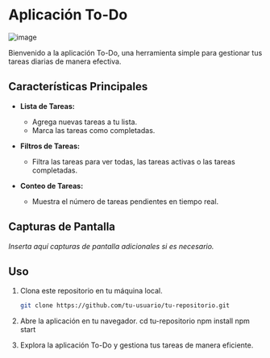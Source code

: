 # Aplicación To-Do

![image](https://github.com/Dannagoni/todo-app-ts/assets/128631249/a584e940-c48f-405a-943f-56c8f94dd42c)


Bienvenido a la aplicación To-Do, una herramienta simple para gestionar tus tareas diarias de manera efectiva.

## Características Principales

- **Lista de Tareas:**
  - Agrega nuevas tareas a tu lista.
  - Marca las tareas como completadas.

- **Filtros de Tareas:**
  - Filtra las tareas para ver todas, las tareas activas o las tareas completadas.

- **Conteo de Tareas:**
  - Muestra el número de tareas pendientes en tiempo real.

## Capturas de Pantalla

_Inserta aquí capturas de pantalla adicionales si es necesario._

## Uso

1. Clona este repositorio en tu máquina local.
   ```bash
   git clone https://github.com/tu-usuario/tu-repositorio.git

2. Abre la aplicación en tu navegador.
cd tu-repositorio
npm install
npm start

3. Explora la aplicación To-Do y gestiona tus tareas de manera eficiente.
